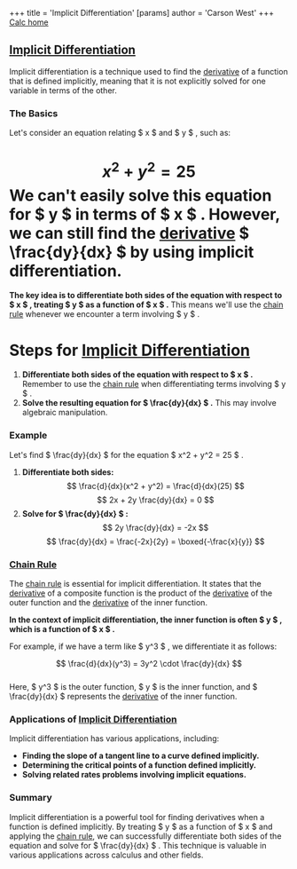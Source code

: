 +++
 title = 'Implicit Differentiation'
[params]
	author = 'Carson West'
+++
[Calc home](./../calc-home/)
## [Implicit Differentiation](./../implicit-differentiation/) 
Implicit differentiation is a technique used to find the [derivative](./../derivative/) of a function that is defined implicitly, meaning that it is not explicitly solved for one variable in terms of the other. 

### The Basics

Let's consider an equation relating  $ x $  and  $ y $ , such as:
#  $$ x^2 + y^2 = 25 $$  We can't easily solve this equation for  $ y $  in terms of  $ x $ . However, we can still find the [derivative](./../derivative/)  $ \frac{dy}{dx} $  by using implicit differentiation.

**The key idea is to differentiate both sides of the equation with respect to  $ x $ , treating  $ y $  as a function of  $ x $ .** This means we'll use the [chain rule](./../chain-rule/) whenever we encounter a term involving  $ y $ .

# Steps for [Implicit Differentiation](./../implicit-differentiation/) 
1. **Differentiate both sides of the equation with respect to  $ x $ .** Remember to use the [chain rule](./../chain-rule/) when differentiating terms involving  $ y $ . 
2. **Solve the resulting equation for  $ \frac{dy}{dx} $ .** This may involve algebraic manipulation.

### Example

Let's find  $ \frac{dy}{dx} $  for the equation  $ x^2 + y^2 = 25 $ .

1. **Differentiate both sides:**
    $$ \frac{d}{dx}(x^2 + y^2) = \frac{d}{dx}(25) $$      $$ 2x + 2y \frac{dy}{dx} = 0 $$  
2. **Solve for  $ \frac{dy}{dx} $ :**
    $$ 2y \frac{dy}{dx} = -2x $$      $$ \frac{dy}{dx} = \frac{-2x}{2y} = \boxed{-\frac{x}{y}} $$  
### [Chain Rule](./../chain-rule/)

The [chain rule](./../chain-rule/) is essential for implicit differentiation. It states that the [derivative](./../derivative/) of a composite function is the product of the [derivative](./../derivative/) of the outer function and the [derivative](./../derivative/) of the inner function.

**In the context of implicit differentiation, the inner function is often  $ y $ , which is a function of  $ x $ .** 

For example, if we have a term like  $ y^3 $ , we differentiate it as follows:

 $$ \frac{d}{dx}(y^3) = 3y^2 \cdot \frac{dy}{dx} $$  
Here,  $ y^3 $  is the outer function,  $ y $  is the inner function, and  $ \frac{dy}{dx} $  represents the [derivative](./../derivative/) of the inner function.
### Applications of [Implicit Differentiation](./../implicit-differentiation/) 
Implicit differentiation has various applications, including:

* **Finding the slope of a tangent line to a curve defined implicitly.**
* **Determining the critical points of a function defined implicitly.**
* **Solving related rates problems involving implicit equations.**

### Summary

Implicit differentiation is a powerful tool for finding derivatives when a function is defined implicitly. By treating  $ y $  as a function of  $ x $  and applying the [chain rule](./../chain-rule/), we can successfully differentiate both sides of the equation and solve for  $ \frac{dy}{dx} $ . This technique is valuable in various applications across calculus and other fields. 
